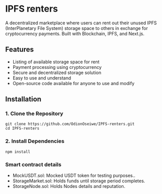 # IPFS renters

A decentralized marketplace where users can rent out their unused IPFS (InterPlanetary File System) storage space to others in exchange for cryptocurrency payments. Built with Blockchain, IPFS, and Next.js.

## Features

- Listing of available storage space for rent
- Payment processing using cryptocurrency
- Secure and decentralized storage solution
- Easy to use and understand
- Open-source code available for anyone to use and modify

## Installation

### 1. Clone the Repository
```console
git clone https://github.com/OdionOseiwe/IPFS-renters.git
cd IPFS-renters
```

### 2. Install Dependencies
```console
npm install
```

### Smart contract details
- MockUSDT.sol: Mocked USDT token for testing purposes..
- StorageMarket.sol: Holds funds until storage period completes.
- StorageNode.sol: Holds Nodes details and reputation.

